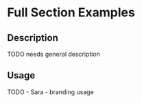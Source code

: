# Full Section Examples

## Description
TODO needs general description

## Usage
TODO - Sara - branding usage